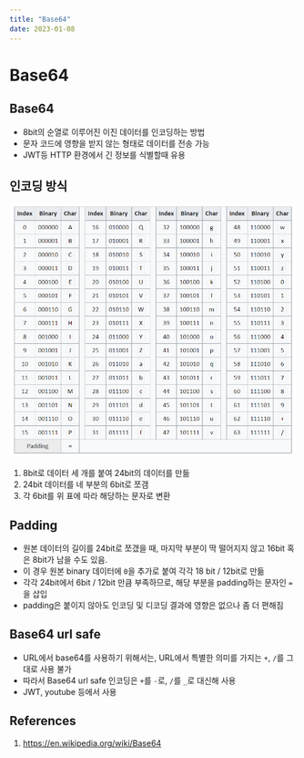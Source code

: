 ```yaml
---
title: "Base64"
date: 2023-01-08
---
```


# Base64

## Base64

- 8bit의 순열로 이루어진 이진 데이터를 인코딩하는 방법
- 문자 코드에 영향을 받지 않는 형태로 데이터를 전송 가능
- JWT등 HTTP 환경에서 긴 정보를 식별할때 유용

## 인코딩 방식

![Base64](./imgs/2023-01-08-1.png)

1. 8bit로 데이터 세 개를 붙여 24bit의 데이터를 만듦
2. 24bit 데이터를 네 부분의 6bit로 쪼갬
3. 각 6bit를 위 표에 따라 해당하는 문자로 변환

## Padding

- 원본 데이터의 길이를 24bit로 쪼갰을 때, 마지막 부분이 딱 떨어지지 않고 16bit 혹은 8bit가 남을 수도 있음.
- 이 경우 원본 binary 데이터에 `0`을 추가로 붙여 각각 18 bit / 12bit로 만듦
- 각각 24bit에서 6bit / 12bit 만큼 부족하므로, 해당 부분을 padding하는 문자인 `=`을 삽입
- padding은 붙이지 않아도 인코딩 및 디코딩 결과에 영향은 없으나 좀 더 편해짐

## Base64 url safe

- URL에서 base64를 사용하기 위해서는, URL에서 특별한 의미를 가지는 `+`, `/`를 그대로 사용 불가
- 따라서 Base64 url safe 인코딩은 `+`를 `-`로, `/`를 `_`로 대신해 사용
- JWT, youtube 등에서 사용

## References

1. https://en.wikipedia.org/wiki/Base64

